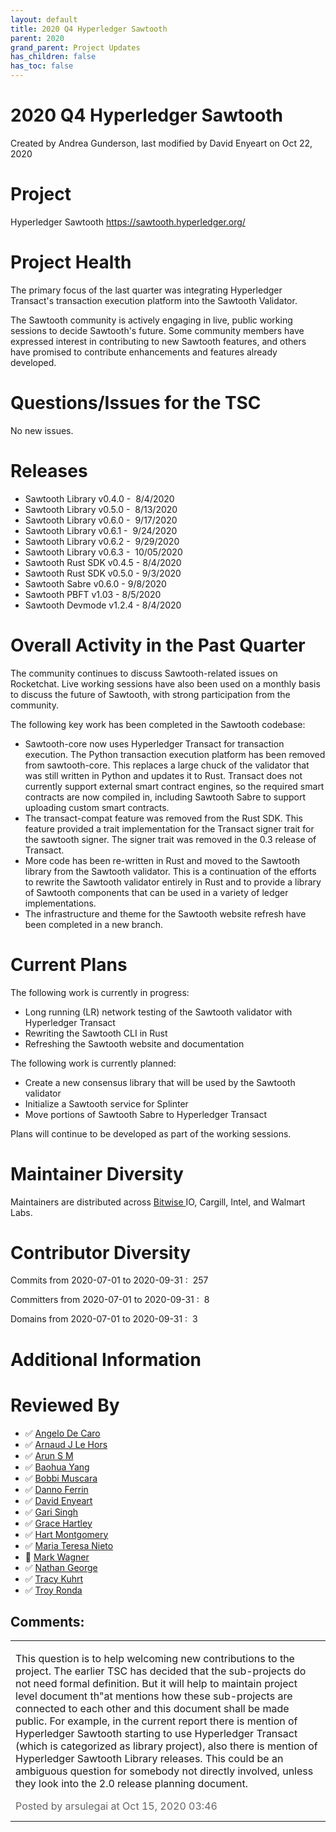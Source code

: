 ```yaml
---
layout: default
title: 2020 Q4 Hyperledger Sawtooth
parent: 2020
grand_parent: Project Updates
has_children: false
has_toc: false
---
```


# 2020 Q4 Hyperledger Sawtooth

Created by Andrea Gunderson, last modified by David Enyeart on Oct 22, 2020

# Project

Hyperledger Sawtooth
<a href="https://sawtooth.hyperledger.org/" class="external-link" rel="nofollow"><span>https://sawtooth.hyperledger.org/ </span></a>

# Project Health

The primary focus of the last quarter was integrating Hyperledger
Transact's transaction execution platform into the Sawtooth Validator.

The Sawtooth community is actively engaging in live, public working
sessions to decide Sawtooth's future. Some community members have
expressed interest in contributing to new Sawtooth features, and others
have promised to contribute enhancements and features already developed.

# Questions/Issues for the TSC

No new issues.

# Releases

-   Sawtooth Library v0.4.0 -  8/4/2020
-   Sawtooth Library v0.5.0 -  8/13/2020
-   Sawtooth Library v0.6.0 -  9/17/2020
-   Sawtooth Library v0.6.1 -  9/24/2020
-   Sawtooth Library v0.6.2 -  9/29/2020
-   Sawtooth Library v0.6.3 -  10/05/2020
-   Sawtooth Rust SDK v0.4.5 - 8/4/2020
-   Sawtooth Rust SDK v0.5.0 - 9/3/2020
-   Sawtooth Sabre v0.6.0 - 9/8/2020
-   Sawtooth PBFT v1.03 - 8/5/2020
-   Sawtooth Devmode v1.2.4 - 8/4/2020

# Overall Activity in the Past Quarter

The community continues to discuss Sawtooth-related issues on
Rocketchat. Live working sessions have also been used on a monthly basis
to discuss the future of Sawtooth, with strong participation from the
community.

The following key work has been completed in the Sawtooth codebase:

-   Sawtooth-core now uses Hyperledger Transact for transaction
execution. The Python transaction execution platform has been
removed from sawtooth-core. This replaces a large chuck of the
validator that was still written in Python and updates it to Rust.
Transact does not currently support external smart contract engines,
so the required smart contracts are now compiled in, including
Sawtooth Sabre to support uploading custom smart contracts.
-   The transact-compat feature was removed from the Rust SDK. This
feature provided a trait implementation for the Transact signer
trait for the sawtooth signer. The signer trait was removed in the
0.3 release of Transact.
-   More code has been re-written in Rust and moved to the Sawtooth
library from the Sawtooth validator. This is a continuation of the
efforts to rewrite the Sawtooth validator entirely in Rust and to
provide a library of Sawtooth components that can be used in a
variety of ledger implementations.
-   The infrastructure and theme for the Sawtooth website refresh have
been completed in a new branch.

# Current Plans

The following work is currently in progress:

-   Long running (LR) network testing of the Sawtooth validator with
Hyperledger Transact
-   Rewriting the Sawtooth CLI in Rust
-   Refreshing the Sawtooth website and documentation



The following work is currently planned:

-   Create a new consensus library that will be used by the Sawtooth
validator
-   Initialize a Sawtooth service for Splinter
-   Move portions of Sawtooth Sabre to Hyperledger Transact



Plans will continue to be developed as part of the working sessions.

# Maintainer Diversity

Maintainers are distributed across
<a href="http://bitwise.io/" class="external-link" rel="nofollow"><span>Bitwise </span></a> IO, Cargill, Intel, and Walmart
Labs.

# Contributor Diversity

Commits from 2020-07-01 to 2020-09-31 :  257

Committers from 2020-07-01 to 2020-09-31 :  8

Domains from 2020-07-01 to 2020-09-31 :  3

# Additional Information

# Reviewed By

-   ✅ <span class="placeholder-inline-tasks">
<a href="https://wiki.hyperledger.org/display/~angelo.decaro" class="confluence-userlink user-mention" data-username="angelo.decaro" data-linked-resource-id="16327529" data-linked-resource-version="1" data-linked-resource-type="userinfo" data-base-url="https://wiki.hyperledger.org">Angelo De Caro</a></span>
-   ✅ <span class="placeholder-inline-tasks">
<a href="https://wiki.hyperledger.org/display/~lehors" class="confluence-userlink user-mention" data-username="lehors" data-linked-resource-id="2394240" data-linked-resource-version="1" data-linked-resource-type="userinfo" data-base-url="https://wiki.hyperledger.org">Arnaud J Le Hors</a></span>
-   ✅ <span class="placeholder-inline-tasks">
<a href="https://wiki.hyperledger.org/display/~arsulegai" class="confluence-userlink user-mention" data-username="arsulegai" data-linked-resource-id="6427759" data-linked-resource-version="2" data-linked-resource-type="userinfo" data-base-url="https://wiki.hyperledger.org">Arun S M</a> </span>
-   ✅ <span class="placeholder-inline-tasks">
<a href="https://wiki.hyperledger.org/display/~baohua" class="confluence-userlink user-mention" data-username="baohua" data-linked-resource-id="2393082" data-linked-resource-version="2" data-linked-resource-type="userinfo" data-base-url="https://wiki.hyperledger.org">Baohua Yang</a> </span>
-   ✅ <span class="placeholder-inline-tasks">
<a href="https://wiki.hyperledger.org/display/~Bobbijn" class="confluence-userlink user-mention" data-username="Bobbijn" data-linked-resource-id="2393198" data-linked-resource-version="2" data-linked-resource-type="userinfo" data-base-url="https://wiki.hyperledger.org">Bobbi Muscara</a></span>
-   ✅ <span class="placeholder-inline-tasks">
<a href="https://wiki.hyperledger.org/display/~shemnon" class="confluence-userlink user-mention" data-username="shemnon" data-linked-resource-id="20022118" data-linked-resource-version="2" data-linked-resource-type="userinfo" data-base-url="https://wiki.hyperledger.org">Danno Ferrin</a></span>
-   ✅ <span class="placeholder-inline-tasks">
<a href="https://wiki.hyperledger.org/display/~denyeart" class="confluence-userlink user-mention" data-username="denyeart" data-linked-resource-id="2392864" data-linked-resource-version="1" data-linked-resource-type="userinfo" data-base-url="https://wiki.hyperledger.org">David Enyeart</a></span>
-   ✅ <span class="placeholder-inline-tasks">
<a href="https://wiki.hyperledger.org/display/~mastersingh24" class="confluence-userlink user-mention" data-username="mastersingh24" data-linked-resource-id="16321659" data-linked-resource-version="1" data-linked-resource-type="userinfo" data-base-url="https://wiki.hyperledger.org">Gari Singh</a> </span>
-   ✅ <span class="placeholder-inline-tasks">
<a href="https://wiki.hyperledger.org/display/~grace.hartley" class="confluence-userlink user-mention" data-username="grace.hartley" data-linked-resource-id="16324128" data-linked-resource-version="1" data-linked-resource-type="userinfo" data-base-url="https://wiki.hyperledger.org">Grace Hartley</a></span>
-   ✅ <span class="placeholder-inline-tasks">
<a href="https://wiki.hyperledger.org/display/~hartm" class="confluence-userlink user-mention" data-username="hartm" data-linked-resource-id="6422922" data-linked-resource-version="1" data-linked-resource-type="userinfo" data-base-url="https://wiki.hyperledger.org">Hart Montgomery</a></span>
-   ✅ <span class="placeholder-inline-tasks">
<a href="https://wiki.hyperledger.org/display/~mtng" class="confluence-userlink user-mention" data-username="mtng" data-linked-resource-id="24779370" data-linked-resource-version="1" data-linked-resource-type="userinfo" data-base-url="https://wiki.hyperledger.org">Maria Teresa Nieto</a></span>
-   🔲 <span class="placeholder-inline-tasks">
<a href="https://wiki.hyperledger.org/display/~mwagner" class="confluence-userlink user-mention" data-username="mwagner" data-linked-resource-id="5505170" data-linked-resource-version="1" data-linked-resource-type="userinfo" data-base-url="https://wiki.hyperledger.org">Mark Wagner</a> </span>
-   ✅ <span class="placeholder-inline-tasks">
<a href="https://wiki.hyperledger.org/display/~nage" class="confluence-userlink user-mention" data-username="nage" data-linked-resource-id="2393038" data-linked-resource-version="1" data-linked-resource-type="userinfo" data-base-url="https://wiki.hyperledger.org">Nathan George</a></span>
-   ✅ <span class="placeholder-inline-tasks">
<a href="https://wiki.hyperledger.org/display/~tkuhrt" class="confluence-userlink user-mention" data-username="tkuhrt" data-linked-resource-id="1180151" data-linked-resource-version="2" data-linked-resource-type="userinfo" data-base-url="https://wiki.hyperledger.org">Tracy Kuhrt</a> </span>
-   ✅ <span class="placeholder-inline-tasks">
<a href="https://wiki.hyperledger.org/display/~troyronda" class="confluence-userlink user-mention" data-username="troyronda" data-linked-resource-id="9110618" data-linked-resource-version="2" data-linked-resource-type="userinfo" data-base-url="https://wiki.hyperledger.org">Troy Ronda</a> </span>



## Comments:

<table data-border="0" width="100%">
<colgroup>
<col style="width: 100%" />
</colgroup>
<tbody>
<tr class="odd">
<td><span id="comment-41583910"></span>
<p>This question is to help welcoming new contributions to the project.
The earlier TSC has decided that the sub-projects do not need formal
definition. But it will help to maintain project level document th"at mentions how these sub-projects are connected to each other and this
document shall be made public. For example, in the current report there
is mention of Hyperledger Sawtooth starting to use Hyperledger Transact
(which is categorized as library project), also there is mention of
Hyperledger Sawtooth Library releases. This could be an ambiguous
question for somebody not directly involved, unless they look into the
2.0 release planning document.</p>
<div class="smallfont" data-align="left" style="color: #666666; width: 98%; margin-bottom: 10px;">
 Posted by arsulegai at Oct 15, 2020 03:46 </div ></td>
</tr>
</tbody>
</table>




